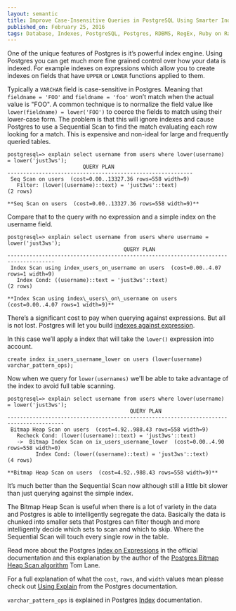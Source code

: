 ```yaml
---
layout: semantic
title: Improve Case-Insensitive Queries in PostgreSQL Using Smarter Indexes
published_on: February 25, 2016
tags: Database, Indexes, PostgreSQL, Postgres, RDBMS, RegEx, Ruby on Rails, SQL
---
```


One of the unique features of Postgres is it’s powerful index engine.
Using Postgres you can get much more fine grained control over how your
data is indexed. For example indexes on expressions which allow you to
create indexes on fields that have `UPPER` or `LOWER` functions applied
to them.

Typically a `VARCHAR` field is case-sensitive in Postgres. Meaning that
`fieldname = 'FOO'` and `fieldname = 'foo'` won’t match when the actual
value is "FOO". A common technique is to normalize the field value like
`lower(fieldname) = lower('FOO')` to coerce the fields to match using
their lower-case form. The problem is that this will ignore indexes and
cause Postgres to use a Sequential Scan to find the match evaluating
each row looking for a match. This is expensive and non-ideal for large
and frequently queried tables.

```postgres-console
postgresql=> explain select username from users where lower(username) = lower('just3ws');
                        QUERY PLAN
-----------------------------------------------------------
 Seq Scan on users  (cost=0.00..13327.36 rows=558 width=9)
   Filter: (lower((username)::text) = 'just3ws'::text)
(2 rows)

**Seq Scan on users  (cost=0.00..13327.36 rows=558 width=9)**
```

Compare that to the query with no expression and a simple index on the username
field.

```postgres-console
postgresql=> explain select username from users where username = lower('just3ws');
                                     QUERY PLAN
-------------------------------------------------------------------------------------
 Index Scan using index_users_on_username on users  (cost=0.00..4.07 rows=1 width=9)
   Index Cond: ((username)::text = 'just3ws'::text)
(2 rows)

**Index Scan using index\_users\_on\_username on users  (cost=0.00..4.07 rows=1 width=9)**
```

There’s a significant cost to pay when querying against expressions. But
all is not lost. Postgres will let you build [indexes against
expression](https://www.postgresql.org/docs/current/static/indexes-expressional.html).

In this case we’ll apply a index that will take the `lower()` expression
into account.

```postgres-console
create index ix_users_username_lower on users (lower(username) varchar_pattern_ops);
```

Now when we query for `lower(usernames)` we'll be able to take advantage
of the index to avoid full table scanning.

```postgres-console
postgresql=> explain select username from users where lower(username) = lower('just3ws');
                                       QUERY PLAN
----------------------------------------------------------------------------------------
 Bitmap Heap Scan on users  (cost=4.92..988.43 rows=558 width=9)
   Recheck Cond: (lower((username)::text) = 'just3ws'::text)
   ->  Bitmap Index Scan on ix_users_username_lower  (cost=0.00..4.90 rows=558 width=0)
         Index Cond: (lower((username)::text) = 'just3ws'::text)
(4 rows)

**Bitmap Heap Scan on users  (cost=4.92..988.43 rows=558 width=9)**
```

It’s much better than the Sequential Scan now although still a little
bit slower than just querying against the simple index.

The Bitmap Heap Scan is useful when there is a lot of variety in the
data and Postgres is able to intelligently segregate the data. Basically
the data is chunked into smaller sets that Postgres can filter though
and more intelligently decide which sets to scan and which to skip.
Where the Sequential Scan will touch every single row in the table.

Read more about the Postgres [Index on
Expressions](http://www.postgresql.org/docs/9.1/static/indexes-expressional.html)
in the official documentation and this explanation by the author of the
[Postgres Bitmap Heap Scan
algorithm](http://www.postgresql.org/message-id/12553.1135634231@sss.pgh.pa.us)
Tom Lane.

For a full explanation of what the `cost`, `rows`, and `width` values
mean please check out [Using
Explain](http://www.postgresql.org/docs/9.2/static/using-explain.html)
from the Postgres documentation.

`varchar_pattern_ops` is explained in Postgres
[Index](http://www.postgresql.org/docs/current/static/indexes-opclass.html)
documentation.
